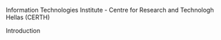 Information Technologies Institute - Centre for Research and Technologh Hellas (CERTH)

Introduction